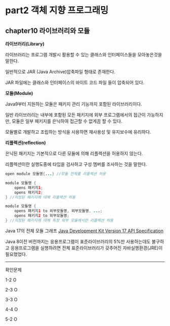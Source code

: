 # **part2 객체 지향 프로그래밍**

## chapter10 라이브러리와 모듈

**라이브러리(Library)**

라이브러리는 프로그램 개발시 활용할 수 있는 클래스와 인터페이스들을 모아놓은것을 말한다.

일반적으로 JAR (Java Archive)압축파일 형태로 존재한다.

JAR 파일에는 클래스와 인터페이스의 바이트 코드 파일 들이 압축되어 있다.

**모듈(Module)**

Java9부터 지원하는 모듈은 패키지 관리 기능까지 포함된 라이브러리이다.

일반 라이브러리는 내부에 포함된 모든 패키지에 외부 프로그램에서의 접근이 가능하지만, 모듈은 일부 패키지를 은닉하여 접근할 수 없게끔 할 수 있다.

모듈별로 개발하고 조립하는 방식을 사용하면 재사용성 및 유지보수에 유리하다.

**리플렉션(reflection)**

은닉된 패키지는 기본적으로 다른 모듈에 의해 리플렉션을 허용하지 않는다.

리플렉션이란 실행도중에 타입을 검사하고 구성 멤버를 조사하는 것을 말한다.

```java
open module 모듈명{...} //모듈 전체를 리플렉션 허용

module 모듈명 {
	opens 패키지1;
	opens 패키지2;
} //지정된 패키지에 대해 리플렉션 허용

module 모듈명 {
	opens 패키지1 to 외부모듈명, 외부모듈명, ...;
	opens 패키지2 to 외부모듈명;
} //지정된 패키지에 대해 특정 외부 모듈에서만 리플렉션 허용
```

Java 17의 전체 모듈 그래프 [Java Development Kit Version 17 API Specification](https://docs.oracle.com/en/java/javase/17/docs/api/java.se/module-summary.html)

Java 8이전 버전까지는 응용프로그램이 표준라이브러리의 5%만 사용하는데도 불구하고 응용프로그램을 실행하려면 전체 표준라이브러리가 갖추어진 자바실행환경(JRE)이 필요했었다.

---

확인문제

1-2 O

2-3 O

3-3 O

4-4 O

5-2 O
